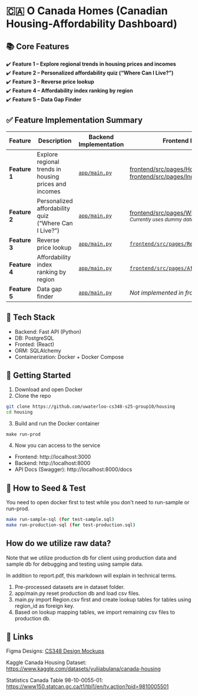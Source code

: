 # 🇨🇦 O Canada Homes (Canadian Housing-Affordability Dashboard)

## 📚 Core Features
✔️ **Feature 1 – Explore regional trends in housing prices and incomes**  
✔️ **Feature 2 – Personalized affordability quiz (“Where Can I Live?”)**  
✔️ **Feature 3 – Reverse price lookup**  
✔️ **Feature 4 – Affordability index ranking by region**  
✔️ **Feature 5 – Data Gap Finder**

## ✅ Feature Implementation Summary

| Feature | Description | Backend Implementation | Frontend Implementation |
|---------|-------------|-------------------------|--------------------------|
| **Feature 1** | Explore regional trends in housing prices and incomes | [`app/main.py`](https://github.com/uwaterloo-cs348-s25-group10/housing/blob/main/backend/app/main.py) | [frontend/src/pages/HousingTrendsPage.js](https://github.com/uwaterloo-cs348-s25-group10/housing/blob/main/frontend/src/pages/HousingTrendsPage.js) [frontend/src/pages/IncomeTrendsPage.js](https://github.com/uwaterloo-cs348-s25-group10/housing/blob/main/frontend/src/pages/IncomeTrendsPage.js) |
| **Feature 2** | Personalized affordability quiz (“Where Can I Live?”) | [`app/main.py`](https://github.com/uwaterloo-cs348-s25-group10/housing/blob/main/backend/app/main.py) | [frontend/src/pages/WhereCanLivePage.js`](https://github.com/uwaterloo-cs348-s25-group10/housing/blob/main/frontend/src/pages/WhereCanLivePage.js)<br><sub>*Currently uses dummy data; API integrated and tested*</sub> |
| **Feature 3** | Reverse price lookup | [`app/main.py`](https://github.com/uwaterloo-cs348-s25-group10/housing/blob/main/backend/app/main.py) | [`frontend/src/pages/ReverseLookupPage.js`](https://github.com/uwaterloo-cs348-s25-group10/housing/blob/main/frontend/src/pages/ReverseLookupPage.js) |
| **Feature 4** | Affordability index ranking by region | [`app/main.py`](https://github.com/uwaterloo-cs348-s25-group10/housing/blob/main/backend/app/main.py) | [`frontend/src/pages/AffordabilityRankingPage.js`](https://github.com/uwaterloo-cs348-s25-group10/housing/blob/main/frontend/src/pages/AffordabilityRankingPage.js) |
| **Feature 5** | Data gap finder | [`app/main.py`](https://github.com/uwaterloo-cs348-s25-group10/housing/blob/main/backend/app/main.py)| *Not implemented in frontend yet* |


## 🔧 Tech Stack
* Backend: Fast API (Python)
* DB: PostgreSQL
* Fronted: (React)
* ORM: SQLAlchemy
* Containerization: Docker + Docker Compose

## 🚀 Getting Started
1. Download and open Docker
2. Clone the repo
```bash
git clone https://github.com/uwaterloo-cs348-s25-group10/housing
cd housing
```
3. Build and run the Docker container
```
make run-prod
```
4. Now you can access to the service
* Frontend: http://localhost:3000
* Backend: http://localhost:8000
* API Docs (Swagger): http://localhost:8000/docs


## 🚀 How to Seed & Test
You need to open docker first to test while you don't need to run-sample or run-prod.
```bash
make run-sample-sql (for test-sample.sql)
make run-production-sql (for test-production.sql)
```

## How do we utilize raw data?
Note that we utilize production db for client using production data and sample db for debugging and testing using sample data.

In addition to report.pdf, this markdown will explain in technical terms.
1. Pre-processed datasets are in dataset folder.
2. app/main.py reset production db and load csv files.
3. main.py import Region.csv first and create lookup tables for tables using region_id as foreign key.
4. Based on lookup mapping tables, we import remaining csv files to production db.

## 🔗 Links
Figma Designs: [CS348 Design Mockups](https://www.figma.com/design/l8FtoQQr5ftWvWdWMy8Mnt/CS-348-Designs?node-id=0-1&t=2HrGr2P0jI5X6Qz5-1)

Kaggle Canada Housing Dataset: https://www.kaggle.com/datasets/yuliiabulana/canada-housing

Statistics Canada Table 98-10-0055-01: https://www150.statcan.gc.ca/t1/tbl1/en/tv.action?pid=9810005501
